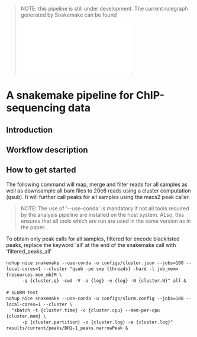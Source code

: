 > NOTE: this pipeline is still under development. The current rulegraph generated by Snakemake can be found ![here](rulegraph.dot.pdf).

# A snakemake pipeline for ChIP-sequencing data

## Introduction

## Workflow description

## How to get started

The following command will map, merge and filter reads for all samples as well
as downsample all bam files to 20e6 reads using a cluster computation (qsub).
It will further call peaks for all samples using the macs2 peak caller.

> NOTE: The use of '--use-conda' is mandatory if not all tools required by the 
> analysis pipeline are installed on the host system. ALso, this ensures that
> all tools which are run are used in the same version as in the paper.

To obtain only peak calls for all samples, filtered for encode blacklisted peaks,
replace the keyword 'all' at the end of the snakemake call with 'filtered_peaks_all'

```{bash} 
nohup nice snakemake --use-conda -u configs/cluster.json --jobs=100 --local-cores=1 --cluster "qsub -pe smp {threads} -hard -l job_mem={resources.mem_mb}M \
      -q {cluster.q} -cwd -V -o {log} -e {log} -N {cluster.N}" all &

# SLURM test
nohup nice snakemake --use-conda -u configs/slurm.config --jobs=100 --local-cores=1 --cluster \
  "sbatch -t {cluster.time} -c {cluster.cpu} --mem-per-cpu {cluster.mem} \
      -p {cluster.partition} -o {cluster.log} -e {cluster.log}" results/current/peaks/BH1-1_peaks.narrowPeak &

```
